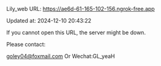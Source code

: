 Lily_web URL: https://ae6d-61-165-102-156.ngrok-free.app

Updated at: 2024-12-10 20:43:22

If you cannot open this URL, the server might be down.

Please contact: 

goley04@foxmail.com Or Wechat:GL_yeaH